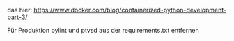 das hier: https://www.docker.com/blog/containerized-python-development-part-3/

Für Produktion pylint und ptvsd aus der requirements.txt entfernen
